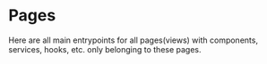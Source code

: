 # Pages

Here are all main entrypoints for all pages(views) with components, services, hooks, etc. only belonging to these pages.
